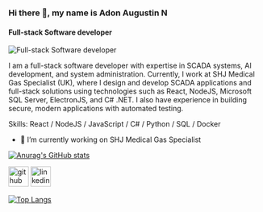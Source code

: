 
### Hi there 👋, my name is Adon Augustin N
#### Full-stack Software developer
![Full-stack Software developer](https://media.licdn.com/dms/image/v2/D5603AQFFTsEq5pTBpg/profile-displayphoto-shrink_100_100/profile-displayphoto-shrink_100_100/0/1705481134856?e=1732752000&v=beta&t=ppfjoCH8iFVByeNyvmyGQY0zBwVVFuFRK-49Wy7uFXE)

I am a full-stack software developer with expertise in SCADA systems, AI development, and system administration. Currently, I work at SHJ Medical Gas Specialist (UK), where I design and develop SCADA applications and full-stack solutions using technologies such as React, NodeJS, Microsoft SQL Server, ElectronJS, and C# .NET. I also have experience in building secure, modern applications with automated testing.

Skills: React / NodeJS / JavaScript / C# /  Python /  SQL / Docker

- 🔭 I’m currently working on SHJ Medical Gas Specialist 


[![Anurag's GitHub stats](https://github-readme-stats.vercel.app/api?username=adonaugustin)](https://github.com/anuraghazra/github-readme-stats)

[<img src='https://cdn.jsdelivr.net/npm/simple-icons@3.0.1/icons/github.svg' alt='github' height='40'>](https://github.com/adonaugustin)  [<img src='https://cdn.jsdelivr.net/npm/simple-icons@3.0.1/icons/linkedin.svg' alt='linkedin' height='40'>](https://www.linkedin.com/in/adon-augustin-n-9a5a90125/)  

[![Top Langs](https://github-readme-stats.vercel.app/api/top-langs/?username=adonaugustin)](https://github.com/anuraghazra/github-readme-stats)
